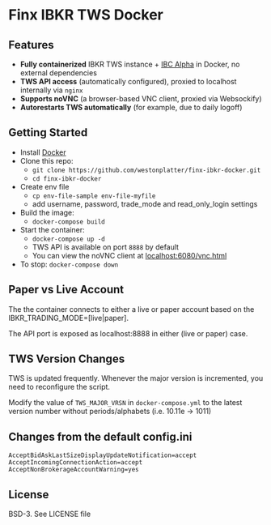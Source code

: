 # Finx IBKR TWS Docker

## Features

- **Fully containerized** IBKR TWS instance + [IBC Alpha](https://github.com/IbcAlpha) in Docker, no external dependencies
- **TWS API access** (automatically configured), proxied to localhost internally via `nginx`
- **Supports noVNC** (a browser-based VNC client, proxied via Websockify)
- **Autorestarts TWS automatically** (for example, due to daily logoff)

## Getting Started

- Install [Docker](https://docs.docker.com/get-docker/)
- Clone this repo:
  - `git clone https://github.com/westonplatter/finx-ibkr-docker.git`
  - `cd finx-ibkr-docker`
- Create env file
  - `cp env-file-sample env-file-myfile`
  - add username, password, trade_mode and read_only_login settings
- Build the image:
  - `docker-compose build`
- Start the container:
  - `docker-compose up -d`
  - TWS API is available on port `8888` by default
  - You can view the noVNC client at [localhost:6080/vnc.html](http://localhost:6080/vnc.html)
- To stop: `docker-compose down`

## Paper vs Live Account

The the container connects to either a live or paper account based on the IBKR_TRADING_MODE=[live|paper].

The API port is exposed as localhost:8888 in either (live or paper) case.


## TWS Version Changes

TWS is updated frequently. Whenever the major version is incremented, you need to reconfigure the script.

Modify the value of `TWS_MAJOR_VRSN` in `docker-compose.yml` to the latest version number without periods/alphabets (i.e. 10.11e -> 1011)

## Changes from the default config.ini

```config
AcceptBidAskLastSizeDisplayUpdateNotification=accept
AcceptIncomingConnectionAction=accept
AcceptNonBrokerageAccountWarning=yes
```

## License
BSD-3. See LICENSE file

